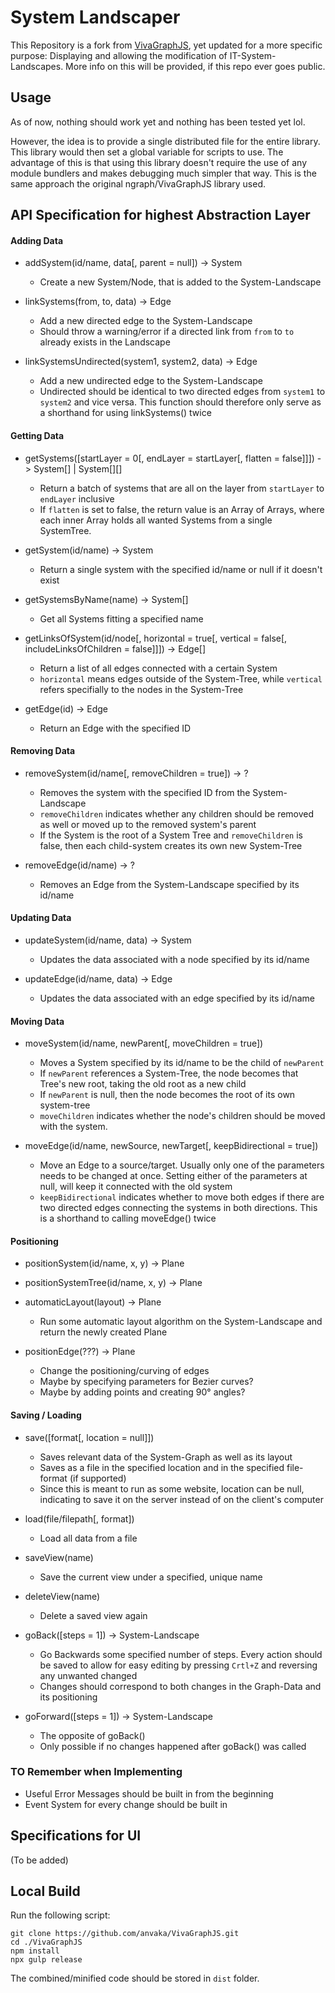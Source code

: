 # System Landscaper

This Repository is a fork from [VivaGraphJS](https://github.com/anvaka/VivaGraphJS), yet updated for a more specific purpose: Displaying and allowing the modification of IT-System-Landscapes. More info on this will be provided, if this repo ever goes public.

## Usage

As of now, nothing should work yet and nothing has been tested yet lol.

However, the idea is to provide a single distributed file for the entire library. This library would then set a global variable for scripts to use. The advantage of this is that using this library doesn't require the use of any module bundlers and makes debugging much simpler that way. This is the same approach the original ngraph/VivaGraphJS library used.

## API Specification for highest Abstraction Layer

#### Adding Data

-   addSystem(id/name, data[, parent = null]) -> System

    -   Create a new System/Node, that is added to the System-Landscape

-   linkSystems(from, to, data) -> Edge

    -   Add a new directed edge to the System-Landscape
    -   Should throw a warning/error if a directed link from `from` to `to` already exists in the Landscape

-   linkSystemsUndirected(system1, system2, data) -> Edge

    -   Add a new undirected edge to the System-Landscape
    -   Undirected should be identical to two directed edges from `system1` to `system2` and vice versa. This function should therefore only serve as a shorthand for using linkSystems() twice

#### Getting Data

-   getSystems([startLayer = 0[, endLayer = startLayer[, flatten = false]]]) -> System[] | System[][]

    -   Return a batch of systems that are all on the layer from `startLayer` to `endLayer` inclusive
    -   If `flatten` is set to false, the return value is an Array of Arrays, where each inner Array holds all wanted Systems from a single SystemTree.

-   getSystem(id/name) -> System

    -   Return a single system with the specified id/name or null if it doesn't exist

-   getSystemsByName(name) -> System[]

    -   Get all Systems fitting a specified name

-   getLinksOfSystem(id/node[, horizontal = true[, vertical = false[, includeLinksOfChildren = false]]]) -> Edge[]

    -   Return a list of all edges connected with a certain System
    -   `horizontal` means edges outside of the System-Tree, while `vertical` refers specifially to the nodes in the System-Tree

-   getEdge(id) -> Edge
    -   Return an Edge with the specified ID

#### Removing Data

-   removeSystem(id/name[, removeChildren = true]) -> ?

    -   Removes the system with the specified ID from the System-Landscape
    -   `removeChildren` indicates whether any children should be removed as well or moved up to the removed system's parent
    -   If the System is the root of a System Tree and `removeChildren` is false, then each child-system creates its own new System-Tree

-   removeEdge(id/name) -> ?

    -   Removes an Edge from the System-Landscape specified by its id/name

#### Updating Data

-   updateSystem(id/name, data) -> System

    -   Updates the data associated with a node specified by its id/name

-   updateEdge(id/name, data) -> Edge

    -   Updates the data associated with an edge specified by its id/name

#### Moving Data

-   moveSystem(id/name, newParent[, moveChildren = true])

    -   Moves a System specified by its id/name to be the child of `newParent`
    -   If `newParent` references a System-Tree, the node becomes that Tree's new root, taking the old root as a new child
    -   If `newParent` is null, then the node becomes the root of its own system-tree
    -   `moveChildren` indicates whether the node's children should be moved with the system.

-   moveEdge(id/name, newSource, newTarget[, keepBidirectional = true])
    -   Move an Edge to a source/target. Usually only one of the parameters needs to be changed at once. Setting either of the parameters at null, will keep it connected with the old system
    -   `keepBidirectional` indicates whether to move both edges if there are two directed edges connecting the systems in both directions. This is a shorthand to calling moveEdge() twice

#### Positioning

-   positionSystem(id/name, x, y) -> Plane

-   positionSystemTree(id/name, x, y) -> Plane

-   automaticLayout(layout) -> Plane

    -   Run some automatic layout algorithm on the System-Landscape and return the newly created Plane

-   positionEdge(???) -> Plane

    -   Change the positioning/curving of edges
    -   Maybe by specifying parameters for Bezier curves?
    -   Maybe by adding points and creating 90° angles?

#### Saving / Loading

-   save([format[, location = null]])

    -   Saves relevant data of the System-Graph as well as its layout
    -   Saves as a file in the specified location and in the specified file-format (if supported)
    -   Since this is meant to run as some website, location can be null, indicating to save it on the server instead of on the client's computer

-   load(file/filepath[, format])

    -   Load all data from a file

-   saveView(name)

    -   Save the current view under a specified, unique name

-   deleteView(name)

    -   Delete a saved view again

-   goBack([steps = 1]) -> System-Landscape

    -   Go Backwards some specified number of steps. Every action should be saved to allow for easy editing by pressing `Crtl+Z` and reversing any unwanted changed
    -   Changes should correspond to both changes in the Graph-Data and its positioning

-   goForward([steps = 1]) -> System-Landscape

    -   The opposite of goBack()
    -   Only possible if no changes happened after goBack() was called

### TO Remember when Implementing

-   Useful Error Messages should be built in from the beginning
-   Event System for every change should be built in

## Specifications for UI

(To be added)

## Local Build

Run the following script:

```
git clone https://github.com/anvaka/VivaGraphJS.git
cd ./VivaGraphJS
npm install
npx gulp release
```

The combined/minified code should be stored in `dist` folder.
